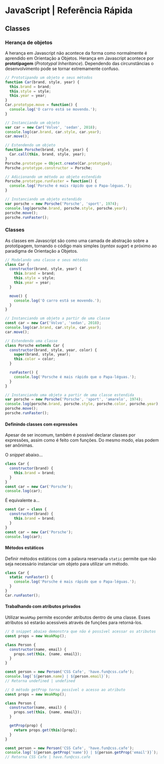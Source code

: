 # JavaScript | Referência Rápida

## Classes

### Herança de objetos

A herança em Javascript não acontece da forma como normalmente é aprendido em Orientação a Objetos. Herança em Javascript acontece por **prototipagem** (_Prototypal Inheritance_). Dependendo das circunstâncias o desenvolvimento pode se tornar extremamente confuso.

```javascript
// Prototipando um objeto e seus métodos
function Car(brand, style, year) {
  this.brand = brand;
  this.style = style;
  this.year = year;
}
Car.prototype.move = function() {
  console.log('O carro está se movendo.');
}

// Instanciando um objeto
var car = new Car('Volvo', 'sedan', 2018);
console.log(car.brand, car.style, car.year);
car.move();

// Estendendo um objeto
function Porsche(brand, style, year) {
  Car.call(this, brand, style, year);
}
Porsche.prototype = Object.create(Car.prototype);
Porsche.prototype.constructor = Porsche;

// Adicionando um método ao objeto estendido
Porsche.prototype.runFaster = function() {
  console.log('Porsche é mais rápido que o Papa-léguas.');
}

// Instanciando um objeto estendido
var porsche = new Porsche('Porsche', 'sport', 1974);
console.log(porsche.brand, porsche.style, porsche.year);
porsche.move();
porsche.runFaster();
```

### Classes

As classes em Javascript são como uma camada de abstração sobre a prototipagem, tornando o código mais simples (_syntax sugar_) e próximo ao paradigma de Orientação a Objetos.

```javascript
// Modelando uma classe e seus métodos
class Car {
  constructor(brand, style, year) {
    this.brand = brand;
    this.style = style;
    this.year = year;
  }

  move() {
    console.log('O carro está se movendo.');
  }
}

// Instanciando um objeto a partir de uma classe
const car = new Car('Volvo', 'sedan', 2018);
console.log(car.brand, car.style, car.year);
car.move();

// Estendendo uma classe
class Porsche extends Car {
  constructor(brand, style, year, color) {
    super(brand, style, year);
    this.color = color;
  }

  runFaster() {
    console.log('Porsche é mais rápido que o Papa-léguas.');
  }
}

// Instanciando uma objeto a partir de uma classe estendida
var porsche = new Porsche('Porsche', 'sport', 'amarelo', 1974);
console.log(porsche.brand, porsche.style, porsche.color, porsche.year);
porsche.move();
porsche.runFaster();
```

#### Definindo classes com expressões

Apesar de ser incomum, também é possível declarar classes por expressões, assim como é feito com funções. Do mesmo modo, elas podem ser anônimas.

O _snippet_ abaixo...

```javascript
class Car {
  constructor(brand) {
    this.brand = brand;
  }
}
const car = new Car('Porsche');
console.log(car);
```

É equivalente a...

```javascript
const Car = class {
  constructor(brand) {
    this.brand = brand;
  }
}
const car = new Car('Porsche');
console.log(car);
```

#### Métodos estáticos

Definir métodos estáticos com a palavra reservada `static` permite que não seja necessário instanciar um objeto para utilizar um método.

```javascript
class Car {
  static runFaster() {
    console.log('Porsche é mais rápido que o Papa-léguas.');
  }
}
Car.runFaster();
```

#### Trabalhando com atributos privados

Utilizar `WeakMap` permite esconder atributos dentro de uma classe. Esses atributos só estarão acessíveis através de funções para retorná-los.


```javascript
// O snippet abaixo demonstra que não é possível acessar os atributos
const props = new WeakMap();

class Person {
  constructor(name, email) {
    props.set(this, {name, email});
  }
}

const person = new Person('CSS Cafe', 'have.fun@css.cafe');
console.log(`${person.name} | ${person.email}`);
// Retorna undefined | undefined
```

```javascript
// O método getProp torna possível o acesso ao atributo
const props = new WeakMap();

class Person {
  constructor(name, email) {
    props.set(this, {name, email});
  }

  getProp(prop) {
    return props.get(this)[prop];
  }
}

const person = new Person('CSS Cafe', 'have.fun@css.cafe');
console.log(`${person.getProp('name')} | ${person.getProp('email')}`);
// Retorna CSS Cafe | have.fun@css.cafe
```

